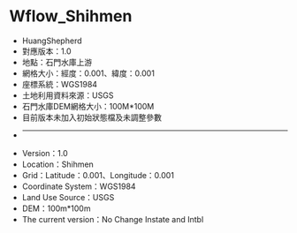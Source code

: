 # Wflow_Shihmen
  * HuangShepherd
  * 對應版本：1.0
  * 地點：石門水庫上游
  * 網格大小：經度：0.001、緯度：0.001
  * 座標系統：WGS1984
  * 土地利用資料來源：USGS
  * 石門水庫DEM網格大小：100M*100M
  * 目前版本未加入初始狀態檔及未調整參數
  * ----------------------------------------------------
  * Version：1.0 
  * Location：Shihmen
  * Grid：Latitude：0.001、Longitude：0.001
  * Coordinate System：WGS1984
  * Land Use Source：USGS
  * DEM：100m*100m
  * The current version：No Change Instate and Intbl 

